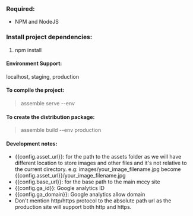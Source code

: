 ### Required:
  - NPM and NodeJS

### Install project dependencies:
  1. npm install

#### Environment Support:
localhost, staging, production

#### To compile the project:
> assemble serve --env <environment>

#### To create the distribution package:
> assemble build --env production

#### Development notes:
  - {{config.asset_url}}: for the path to the assets folder as we will have different location to store images and other files and it's not relative to the current directory. e.g: images/your_image_filename.jpg become {{config.asset_url}}/your_image_filename.jpg
  - {{config.base_url}}: for the base path to the main mccy site 
  - {{config.ga_id}}: Google analytics ID
  - {{config.ga_domain}}: Google analytics allow domain
  - Don't mention http/https protocol to the absolute path url as the production site will support both http and https.